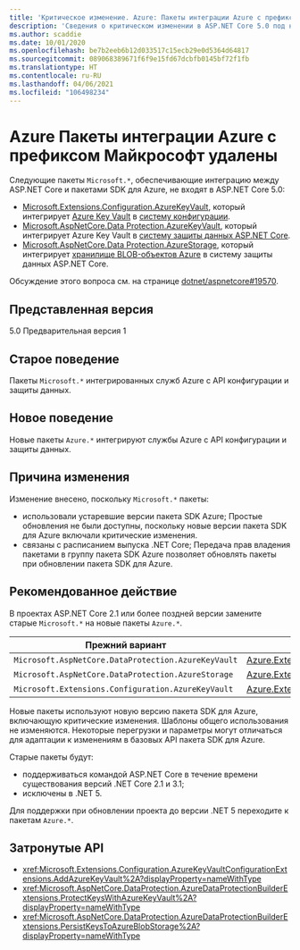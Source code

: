 ```yaml
---
title: 'Критическое изменение. Azure: Пакеты интеграции Azure с префиксом Майкрософт удалены'
description: 'Сведения о критическом изменении в ASP.NET Core 5.0 под названием Azure: Пакеты интеграции Azure с префиксом Майкрософт удалены'
ms.author: scaddie
ms.date: 10/01/2020
ms.openlocfilehash: be7b2eeb6b12d033517c15ecb29e0d5364d64817
ms.sourcegitcommit: 089068389671f6f9e15fd67dcbfb0145bf72f1fb
ms.translationtype: HT
ms.contentlocale: ru-RU
ms.lasthandoff: 04/06/2021
ms.locfileid: "106498234"
---
```

# <a name="azure-microsoft-prefixed-azure-integration-packages-removed"></a>Azure Пакеты интеграции Azure с префиксом Майкрософт удалены

Следующие пакеты `Microsoft.*`, обеспечивающие интеграцию между ASP.NET Core и пакетами SDK для Azure, не входят в ASP.NET Core 5.0:

* [Microsoft.Extensions.Configuration.AzureKeyVault](https://www.nuget.org/packages/Microsoft.Extensions.Configuration.AzureKeyVault/), который интегрирует [Azure Key Vault](/azure/key-vault/) в [систему конфигурации](/aspnet/core/fundamentals/configuration/).
* [Microsoft.AspNetCore.Data Protection.AzureKeyVault](https://www.nuget.org/packages/Microsoft.AspNetCore.DataProtection.AzureKeyVault/), который интегрирует Azure Key Vault в [систему защиты данных ASP.NET Core](/aspnet/core/security/data-protection/introduction).
* [Microsoft.AspNetCore.Data Protection.AzureStorage](https://www.nuget.org/packages/Microsoft.AspNetCore.DataProtection.AzureStorage/), который интегрирует [хранилище BLOB-объектов Azure](/azure/storage/blobs/) в систему защиты данных ASP.NET Core.

Обсуждение этого вопроса см. на странице [dotnet/aspnetcore#19570](https://github.com/dotnet/aspnetcore/issues/19570).

## <a name="version-introduced"></a>Представленная версия

5.0 Предварительная версия 1

## <a name="old-behavior"></a>Старое поведение

Пакеты `Microsoft.*` интегрированных служб Azure с API конфигурации и защиты данных.

## <a name="new-behavior"></a>Новое поведение

Новые пакеты `Azure.*` интегрируют службы Azure с API конфигурации и защиты данных.

## <a name="reason-for-change"></a>Причина изменения

Изменение внесено, поскольку `Microsoft.*` пакеты:

* использовали устаревшие версии пакета SDK Azure; Простые обновления не были доступны, поскольку новые версии пакета SDK для Azure включали критические изменения.
* связаны с расписанием выпуска .NET Core; Передача прав владения пакетами в группу пакета SDK Azure позволяет обновлять пакеты при обновлении пакета SDK для Azure.

## <a name="recommended-action"></a>Рекомендованное действие

В проектах ASP.NET Core 2.1 или более поздней версии замените старые `Microsoft.*` на новые пакеты `Azure.*`.

| Прежний вариант | Оператор new |
|--|--|
| `Microsoft.AspNetCore.DataProtection.AzureKeyVault` | [Azure.Extensions.AspNetCore.DataProtection.Keys](https://www.nuget.org/packages/Azure.Extensions.AspNetCore.DataProtection.Keys) |
| `Microsoft.AspNetCore.DataProtection.AzureStorage` | [Azure.Extensions.AspNetCore.DataProtection.Blobs](https://www.nuget.org/packages/Azure.Extensions.AspNetCore.DataProtection.Blobs) |
| `Microsoft.Extensions.Configuration.AzureKeyVault` | [Azure.Extensions.AspNetCore.Configuration.Secrets](https://www.nuget.org/packages/Azure.Extensions.AspNetCore.Configuration.Secrets) |

Новые пакеты используют новую версию пакета SDK для Azure, включающую критические изменения. Шаблоны общего использования не изменяются. Некоторые перегрузки и параметры могут отличаться для адаптации к изменениям в базовых API пакета SDK для Azure.

Старые пакеты будут:

* поддерживаться командой ASP.NET Core в течение времени существования версий .NET Core 2.1 и 3.1;
* исключены в .NET 5.

Для поддержки при обновлении проекта до версии .NET 5 переходите к пакетам `Azure.*`.

## <a name="affected-apis"></a>Затронутые API

- <xref:Microsoft.Extensions.Configuration.AzureKeyVaultConfigurationExtensions.AddAzureKeyVault%2A?displayProperty=nameWithType>
- <xref:Microsoft.AspNetCore.DataProtection.AzureDataProtectionBuilderExtensions.ProtectKeysWithAzureKeyVault%2A?displayProperty=nameWithType>
- <xref:Microsoft.AspNetCore.DataProtection.AzureDataProtectionBuilderExtensions.PersistKeysToAzureBlobStorage%2A?displayProperty=nameWithType>

<!--

### Category

ASP.NET Core

### Affected APIs

- `Overload:Microsoft.Extensions.Configuration.AzureKeyVaultConfigurationExtensions.AddAzureKeyVault`
- `Overload:Microsoft.AspNetCore.DataProtection.AzureDataProtectionBuilderExtensions.ProtectKeysWithAzureKeyVault`
- `Overload:Microsoft.AspNetCore.DataProtection.AzureDataProtectionBuilderExtensions.PersistKeysToAzureBlobStorage`

-->
